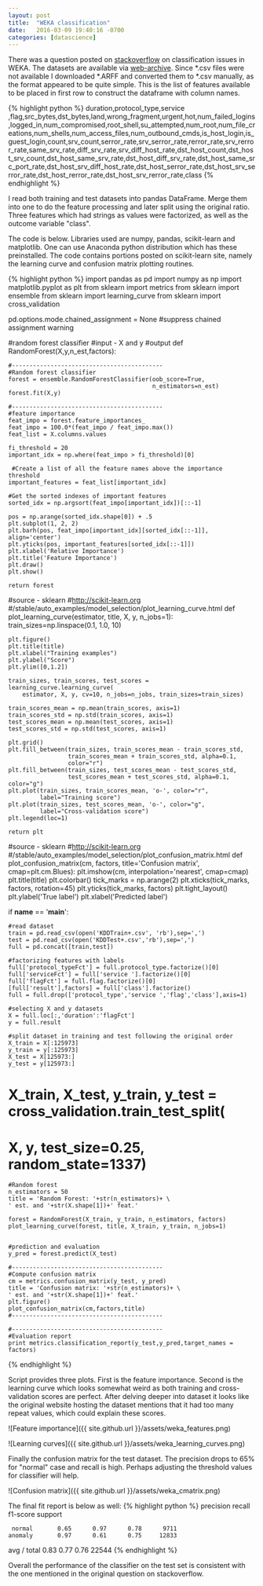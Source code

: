 ```yaml
---
layout: post
title:  "WEKA classification"
date:   2016-03-09 19:40:16 -0700
categories: [datascience]
---
```

There was a question posted on [stackoverflow][stack] on classification issues in WEKA. The datasets are available via [web-archive][datasets]. Since *.csv files were not available I downloaded *.ARFF and converted them to *.csv manually, as the format appeared to be quite simple. This is the list of features available to be placed in first row to construct the dataframe with column names.

{% highlight python %}
duration,protocol_type,service ,flag,src_bytes,dst_bytes,land,wrong_fragment,urgent,hot,num_failed_logins,logged_in,num_compromised,root_shell,su_attempted,num_root,num_file_creations,num_shells,num_access_files,num_outbound_cmds,is_host_login,is_guest_login,count,srv_count,serror_rate,srv_serror_rate,rerror_rate,srv_rerror_rate,same_srv_rate,diff_srv_rate,srv_diff_host_rate,dst_host_count,dst_host_srv_count,dst_host_same_srv_rate,dst_host_diff_srv_rate,dst_host_same_src_port_rate,dst_host_srv_diff_host_rate,dst_host_serror_rate,dst_host_srv_serror_rate,dst_host_rerror_rate,dst_host_srv_rerror_rate,class
{% endhighlight %}

I read both training and test datasets into pandas DataFrame. Merge them into one to do the feature processing and later split using the original ratio. Three features which had strings as values were factorized, as well as the outcome variable "class".

The code is below. Libraries used are numpy, pandas, scikit-learn and matplotlib. One can use Anaconda python distribution which has these preinstalled. The code contains portions posted on scikit-learn site, namely the learning curve and confusion matrix plotting routines.

{% highlight python %}
import pandas as pd
import numpy as np
import matplotlib.pyplot as plt
from sklearn import metrics
from sklearn import ensemble
from sklearn import learning_curve
from sklearn import cross_validation

pd.options.mode.chained_assignment = None  #suppress chained assignment warning

#random forest classifier
#input - X and y
#output
def RandomForest(X,y,n_est,factors):
    
    #-------------------------------------------    
    #Random forest classifier
    forest = ensemble.RandomForestClassifier(oob_score=True, 
                                             n_estimators=n_est)
    forest.fit(X,y)
    
    #-------------------------------------------    
    #feature importance
    feat_impo = forest.feature_importances_
    feat_impo = 100.0*(feat_impo / feat_impo.max())
    feat_list = X.columns.values

    fi_threshold = 20
    important_idx = np.where(feat_impo > fi_threshold)[0]
 
     #Create a list of all the feature names above the importance threshold
    important_features = feat_list[important_idx]
 
    #Get the sorted indexes of important features
    sorted_idx = np.argsort(feat_impo[important_idx])[::-1]
     
    pos = np.arange(sorted_idx.shape[0]) + .5
    plt.subplot(1, 2, 2)
    plt.barh(pos, feat_impo[important_idx][sorted_idx[::-1]], align='center')
    plt.yticks(pos, important_features[sorted_idx[::-1]])
    plt.xlabel('Relative Importance')
    plt.title('Feature Importance')
    plt.draw()
    plt.show()
    
    return forest

#source - sklearn
#http://scikit-learn.org
#/stable/auto_examples/model_selection/plot_learning_curve.html
def plot_learning_curve(estimator, title, X, y, n_jobs=1):    
    train_sizes=np.linspace(0.1, 1.0, 10)

    plt.figure()
    plt.title(title)
    plt.xlabel("Training examples")
    plt.ylabel("Score")
    plt.ylim([0,1.2])
    
    train_sizes, train_scores, test_scores = learning_curve.learning_curve(
        estimator, X, y, cv=10, n_jobs=n_jobs, train_sizes=train_sizes)

    train_scores_mean = np.mean(train_scores, axis=1)
    train_scores_std = np.std(train_scores, axis=1)
    test_scores_mean = np.mean(test_scores, axis=1)
    test_scores_std = np.std(test_scores, axis=1)
    
    plt.grid()
    plt.fill_between(train_sizes, train_scores_mean - train_scores_std,
                     train_scores_mean + train_scores_std, alpha=0.1,
                     color="r")
    plt.fill_between(train_sizes, test_scores_mean - test_scores_std,
                     test_scores_mean + test_scores_std, alpha=0.1, color="g")
    plt.plot(train_sizes, train_scores_mean, 'o-', color="r",
             label="Training score")
    plt.plot(train_sizes, test_scores_mean, 'o-', color="g",
             label="Cross-validation score")
    plt.legend(loc=1)
    
    return plt
    
#source - sklearn
#http://scikit-learn.org
#/stable/auto_examples/model_selection/plot_confusion_matrix.html
def plot_confusion_matrix(cm, factors, title='Confusion matrix', 
                          cmap=plt.cm.Blues):
    plt.imshow(cm, interpolation='nearest', cmap=cmap)
    plt.title(title)
    plt.colorbar()
    tick_marks = np.arange(2)
    plt.xticks(tick_marks, factors, rotation=45)
    plt.yticks(tick_marks, factors)
    plt.tight_layout()
    plt.ylabel('True label')
    plt.xlabel('Predicted label')

    

if __name__ == '__main__':
    
    #read dataset   
    train = pd.read_csv(open('KDDTrain+.csv', 'rb'),sep=',')
    test = pd.read_csv(open('KDDTest+.csv','rb'),sep=',')
    full = pd.concat([train,test])
    
    #factorizing features with labels    
    full['protocol_typeFct'] = full.protocol_type.factorize()[0] 
    full['serviceFct'] = full['service '].factorize()[0]
    full['flagFct'] = full.flag.factorize()[0]
    [full['result'],factors] = full['class'].factorize()
    full = full.drop(['protocol_type','service ','flag','class'],axis=1)
    
    #selecting X and y datasets
    X = full.loc[:,'duration':'flagFct']
    y = full.result
    
    #split dataset in training and test following the original order
    X_train = X[:125973]
    y_train = y[:125973]
    X_test = X[125973:]
    y_test = y[125973:]
#    X_train, X_test, y_train, y_test = cross_validation.train_test_split(
#    X, y, test_size=0.25, random_state=1337)
    
    #Random forest
    n_estimators = 50
    title = 'Random Forest: '+str(n_estimators)+ \
    ' est. and '+str(X.shape[1])+' feat.'
    
    forest = RandomForest(X_train, y_train, n_estimators, factors)
    plot_learning_curve(forest, title, X_train, y_train, n_jobs=1)
    
    
    #prediction and evaluation
    y_pred = forest.predict(X_test)
    
    #-------------------------------------------
    #Compute confusion matrix
    cm = metrics.confusion_matrix(y_test, y_pred)
    title = 'Confusion matrix: '+str(n_estimators)+ \
    ' est. and '+str(X.shape[1])+' feat.'
    plt.figure()
    plot_confusion_matrix(cm,factors,title)
    #-------------------------------------------
    
    #-------------------------------------------
    #Evaluation report
    print metrics.classification_report(y_test,y_pred,target_names = factors)
{% endhighlight %}

Script provides three plots. First is the feature importance. Second is the learning curve which looks somewhat weird as both training and cross-validation scores are perfect. After delving deeper into dataset it looks like the original website hosting the dataset mentions that it had too many repeat values, which could explain these scores.

![Feature importance]({{ site.github.url }}/assets/weka_features.png)

![Learning curves]({{ site.github.url }}/assets/weka_learning_curves.png)

Finally the confusion matrix for the test dataset. The precision drops to 65% for "normal" case and recall is high. Perhaps adjusting the threshold values for classifier will help.

![Confusion matrix]({{ site.github.url }}/assets/weka_cmatrix.png)

The final fit report is below as well:
{% highlight python %}
             precision    recall  f1-score   support

     normal       0.65      0.97      0.78      9711
    anomaly       0.97      0.61      0.75     12833

avg / total       0.83      0.77      0.76     22544
{% endhighlight %}

Overall the performance of the classifier on the test set is consistent with the one mentioned in the original question on stackoverflow.

[stack]: http://stackoverflow.com/questions/35882933/classfication-accuracy-on-weka/35883064#35883064
[datasets]: https://web.archive.org/web/20150205070216/http://nsl.cs.unb.ca/NSL-KDD/